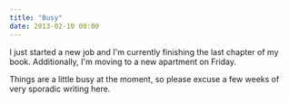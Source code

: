 ```yaml
---
title: "Busy"
date: 2013-02-10 00:00
---
```


I just started a new job and I'm currently finishing the last chapter of my book. Additionally, I'm moving to a new apartment on Friday.

Things are a little busy at the moment, so please excuse a few weeks of very sporadic writing here.

<!-- more -->
